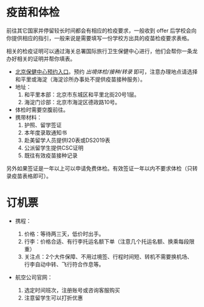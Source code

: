 # 疫苗和体检

前往其它国家并停留较长时间都会有相应的检疫要求，一般收到 offer 后学校会向你提供相应的指引，一般来说是需要填写一份学校方出具的疫苗检疫要求表格。

相关的检疫证明可以通过海关总署国际旅行卫生保健中心进行，他们会帮你一条龙办好相关的证明并帮你填表。

- [北京保健中心预约入口](https://www.beijingithc.org.cn/yuyue/)。预约 *出境体检/接种/转录* 即可，注意办理地点请选择和平里或海淀（海淀诊所办事处不提供疫苗接种服务）。
- 地址：
    1. 和平里本部：北京市东城区和平里北街20号1层。
    2. 海淀门诊部：北京市海淀区德政路10号。
- 体检时需要空腹前往。
- 携带材料：
    1. 护照、留学签证
    2. 本年度录取通知书
    3. 赴美留学人员提供I20表或DS2019表
    4. 公派留学生提供CSC证明
    5. 既往有效疫苗接种记录

另外如果签证是一年以上可以申请免费体检。有效签证一年以内不要求体检（只转录疫苗表格即可）。

# 订机票

- 携程：
  1. 价格：等待两三天，低价时出手。
  2. 行李：价格合适、有行李托运名额下单（注意几个托运名额、换乘每段限重）
  3. 关注点：2个大件保障、不用过境签、行程时间短、转机不需要换机场、行李自动中转、飞行符合作息等。

- 航空公司官网：
  1. 选定时间班次，注册账号或咨询客服购买
  2. 注意留学生可以打折优惠
